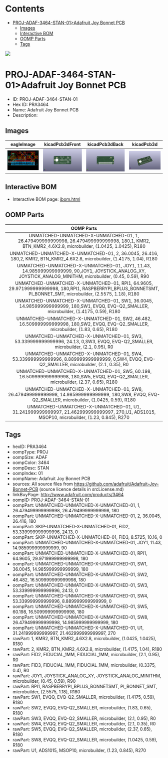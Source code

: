 



Contents
========

* [PROJ-ADAF-3464-STAN-01>Adafruit Joy Bonnet PCB](#proj-adaf-3464-stan-01adafruit-joy-bonnet-pcb)
	* [Images](#images)
	* [Interactive BOM](#interactive-bom)
	* [OOMP Parts](#oomp-parts)
	* [Tags](#tags)
  
![][im]
# PROJ-ADAF-3464-STAN-01>Adafruit Joy Bonnet PCB

- ID: PROJ-ADAF-3464-STAN-01
- Hex ID: PRA3464
- Name: Adafruit Joy Bonnet PCB
- Description: 

## Images
  
  

|eagleImage|kicadPcb3dFront|kicadPcb3dBack|kicadPcb3d|
| :---: | :---: | :---: | :---: |
|[![eagleImage](eagleImage_140.png)](eagleImage_600.png)|[![kicadPcb3dFront](kicadPcb3dFront_140.png)](kicadPcb3dFront_600.png)|[![kicadPcb3dBack](kicadPcb3dBack_140.png)](kicadPcb3dBack_600.png)|[![kicadPcb3d](kicadPcb3d_140.png)](kicadPcb3d_600.png)|

## Interactive BOM

- Interactive BOM page: [ibom.html](kicad/bom/ibom.html)

## OOMP Parts
  

|OOMP Parts|
| :---: |
|UNMATCHED-UNMATCHED-X-UNMATCHED-01, 1, 26.479499999999998, 26.479499999999998, 180,1, KMR2, BTN_KMR2_4.6X2.8, microbuilder, (1.0425, 1.0425), R180|
|UNMATCHED-UNMATCHED-X-UNMATCHED-01, 2, 36.0045, 26.416, 180,2, KMR2, BTN_KMR2_4.6X2.8, microbuilder, (1.4175, 1.04), R180|
|UNMATCHED-UNMATCHED-X-UNMATCHED-01, JOY1, 11.43, 14.985999999999999, 90,JOY1, JOYSTICK_ANALOG_XY, JOYSTICK_ANALOG_MINITHM, microbuilder, (0.45, 0.59), R90|
|UNMATCHED-UNMATCHED-X-UNMATCHED-01, RPI1, 64.9605, 29.971999999999998, 180,RPI1, RASPBERRYPI_BPLUS_BONNETSMT, PI_BONNET_SMT, microbuilder, (2.5575, 1.18), R180|
|UNMATCHED-UNMATCHED-X-UNMATCHED-01, SW1, 36.0045, 14.985999999999999, 180,SW1, EVQQ, EVQ-Q2_SMALLER, microbuilder, (1.4175, 0.59), R180|
|UNMATCHED-UNMATCHED-X-UNMATCHED-01, SW2, 46.482, 16.509999999999998, 180,SW2, EVQQ, EVQ-Q2_SMALLER, microbuilder, (1.83, 0.65), R180|
|UNMATCHED-UNMATCHED-X-UNMATCHED-01, SW3, 53.339999999999996, 24.13, 0,SW3, EVQQ, EVQ-Q2_SMALLER, microbuilder, (2.1, 0.95), R0|
|UNMATCHED-UNMATCHED-X-UNMATCHED-01, SW4, 53.339999999999996, 8.889999999999999, 0,SW4, EVQQ, EVQ-Q2_SMALLER, microbuilder, (2.1, 0.35), R0|
|UNMATCHED-UNMATCHED-X-UNMATCHED-01, SW5, 60.198, 16.509999999999998, 180,SW5, EVQQ, EVQ-Q2_SMALLER, microbuilder, (2.37, 0.65), R180|
|UNMATCHED-UNMATCHED-X-UNMATCHED-01, SW8, 26.479499999999998, 14.985999999999999, 180,SW8, EVQQ, EVQ-Q2_SMALLER, microbuilder, (1.0425, 0.59), R180|
|UNMATCHED-UNMATCHED-X-UNMATCHED-01, U1, 31.241999999999997, 21.462999999999997, 270,U1, ADS1015, MSOP10, microbuilder, (1.23, 0.845), R270|

## Tags

- hexID: PRA3464
- oompType: PROJ
- oompSize: ADAF
- oompColor: 3464
- oompDesc: STAN
- oompIndex: 01
- oompName: Adafruit Joy Bonnet PCB
- sources: All source files from https://github.com/adafruit/Adafruit-Joy-Bonnet-PCB (source licence details in srcLicense.md)
- linkBuyPage: http://www.adafruit.com/products/3464
- oompID: PROJ-ADAF-3464-STAN-01
- oompPart: UNMATCHED-UNMATCHED-X-UNMATCHED-01, 1, 26.479499999999998, 26.479499999999998, 180
- oompPart: UNMATCHED-UNMATCHED-X-UNMATCHED-01, 2, 36.0045, 26.416, 180
- oompPart: SKIP-UNMATCHED-X-UNMATCHED-01, FID2, 53.339999999999996, 24.13, 0
- oompPart: SKIP-UNMATCHED-X-UNMATCHED-01, FID3, 8.5725, 10.16, 0
- oompPart: UNMATCHED-UNMATCHED-X-UNMATCHED-01, JOY1, 11.43, 14.985999999999999, 90
- oompPart: UNMATCHED-UNMATCHED-X-UNMATCHED-01, RPI1, 64.9605, 29.971999999999998, 180
- oompPart: UNMATCHED-UNMATCHED-X-UNMATCHED-01, SW1, 36.0045, 14.985999999999999, 180
- oompPart: UNMATCHED-UNMATCHED-X-UNMATCHED-01, SW2, 46.482, 16.509999999999998, 180
- oompPart: UNMATCHED-UNMATCHED-X-UNMATCHED-01, SW3, 53.339999999999996, 24.13, 0
- oompPart: UNMATCHED-UNMATCHED-X-UNMATCHED-01, SW4, 53.339999999999996, 8.889999999999999, 0
- oompPart: UNMATCHED-UNMATCHED-X-UNMATCHED-01, SW5, 60.198, 16.509999999999998, 180
- oompPart: UNMATCHED-UNMATCHED-X-UNMATCHED-01, SW8, 26.479499999999998, 14.985999999999999, 180
- oompPart: UNMATCHED-UNMATCHED-X-UNMATCHED-01, U1, 31.241999999999997, 21.462999999999997, 270
- rawPart: 1, KMR2, BTN_KMR2_4.6X2.8, microbuilder, (1.0425, 1.0425), R180
- rawPart: 2, KMR2, BTN_KMR2_4.6X2.8, microbuilder, (1.4175, 1.04), R180
- rawPart: FID2, FIDUCIAL_1MM, FIDUCIAL_1MM, microbuilder, (2.1, 0.95), R0
- rawPart: FID3, FIDUCIAL_1MM, FIDUCIAL_1MM, microbuilder, (0.3375, 0.4), R0
- rawPart: JOY1, JOYSTICK_ANALOG_XY, JOYSTICK_ANALOG_MINITHM, microbuilder, (0.45, 0.59), R90
- rawPart: RPI1, RASPBERRYPI_BPLUS_BONNETSMT, PI_BONNET_SMT, microbuilder, (2.5575, 1.18), R180
- rawPart: SW1, EVQQ, EVQ-Q2_SMALLER, microbuilder, (1.4175, 0.59), R180
- rawPart: SW2, EVQQ, EVQ-Q2_SMALLER, microbuilder, (1.83, 0.65), R180
- rawPart: SW3, EVQQ, EVQ-Q2_SMALLER, microbuilder, (2.1, 0.95), R0
- rawPart: SW4, EVQQ, EVQ-Q2_SMALLER, microbuilder, (2.1, 0.35), R0
- rawPart: SW5, EVQQ, EVQ-Q2_SMALLER, microbuilder, (2.37, 0.65), R180
- rawPart: SW8, EVQQ, EVQ-Q2_SMALLER, microbuilder, (1.0425, 0.59), R180
- rawPart: U1, ADS1015, MSOP10, microbuilder, (1.23, 0.845), R270



[im]: kicadPcb3d_450.png
